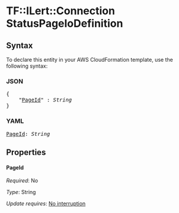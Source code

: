 # TF::ILert::Connection StatusPageIoDefinition

## Syntax

To declare this entity in your AWS CloudFormation template, use the following syntax:

### JSON

<pre>
{
    "<a href="#pageid" title="PageId">PageId</a>" : <i>String</i>
}
</pre>

### YAML

<pre>
<a href="#pageid" title="PageId">PageId</a>: <i>String</i>
</pre>

## Properties

#### PageId

_Required_: No

_Type_: String

_Update requires_: [No interruption](https://docs.aws.amazon.com/AWSCloudFormation/latest/UserGuide/using-cfn-updating-stacks-update-behaviors.html#update-no-interrupt)

